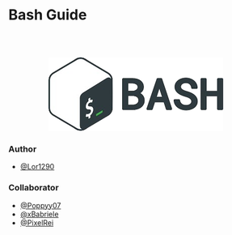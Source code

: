 # Bash Guide


<br/><br/>
<p align="center">
  <img src="./img/BashLogo.png" alt="Logo">
</p>

### Author
- [@Lor1290](https://www.github.com/Lor1290)

### Collaborator
- [@Poppyy07](https://github.com/Poppyy07)<br/>
- [@xBabriele](https://github.com/xBabriele)
- [@PixelRei](https://github.com/PixelRei)
